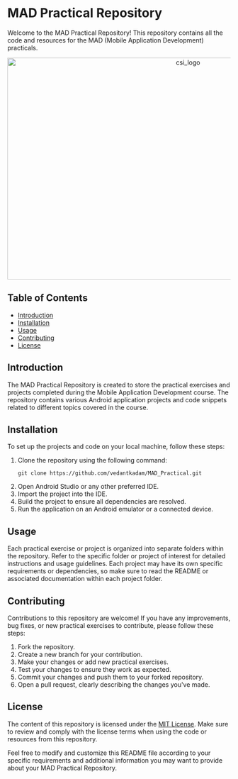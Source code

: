 # MAD Practical Repository

Welcome to the MAD Practical Repository! This repository contains all the code and resources for the MAD (Mobile Application Development) practicals.

<p align="center">
  <a href="/">
    <img src="https://github.com/vedantkadam/MAD_Practical/assets/83024561/8a658e31-066b-4e68-b3d1-3f0d2cdad710"
         alt="csi_logo" width="800" height="500">
  </a>
</p>

## Table of Contents
- [Introduction](#introduction)
- [Installation](#installation)
- [Usage](#usage)
- [Contributing](#contributing)
- [License](#license)

## Introduction
The MAD Practical Repository is created to store the practical exercises and projects completed during the Mobile Application Development course. The repository contains various Android application projects and code snippets related to different topics covered in the course.

## Installation
To set up the projects and code on your local machine, follow these steps:

1. Clone the repository using the following command:
   ```
   git clone https://github.com/vedantkadam/MAD_Practical.git
   ```
2. Open Android Studio or any other preferred IDE.
3. Import the project into the IDE.
4. Build the project to ensure all dependencies are resolved.
5. Run the application on an Android emulator or a connected device.

## Usage
Each practical exercise or project is organized into separate folders within the repository. Refer to the specific folder or project of interest for detailed instructions and usage guidelines. Each project may have its own specific requirements or dependencies, so make sure to read the README or associated documentation within each project folder.

## Contributing
Contributions to this repository are welcome! If you have any improvements, bug fixes, or new practical exercises to contribute, please follow these steps:

1. Fork the repository.
2. Create a new branch for your contribution.
3. Make your changes or add new practical exercises.
4. Test your changes to ensure they work as expected.
5. Commit your changes and push them to your forked repository.
6. Open a pull request, clearly describing the changes you've made.

## License
The content of this repository is licensed under the [MIT License](LICENSE). Make sure to review and comply with the license terms when using the code or resources from this repository.

Feel free to modify and customize this README file according to your specific requirements and additional information you may want to provide about your MAD Practical Repository.
